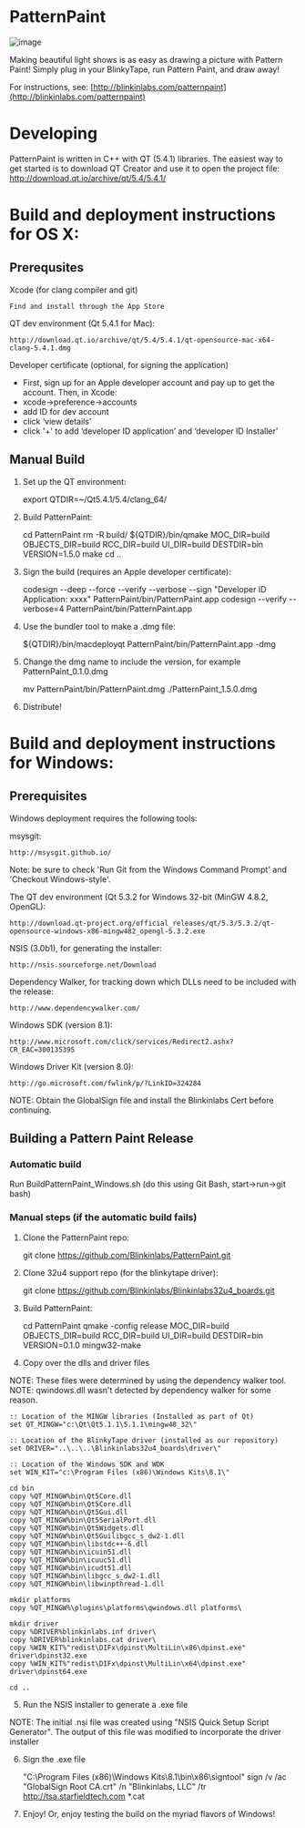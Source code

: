 # PatternPaint

![image](http://blinkinlabs.com/wp-content/uploads/2014/07/Screen-Shot-2015-03-31-at-10.33.14-AM.png)

Making beautiful light shows is as easy as drawing a picture with Pattern Paint! Simply plug in your BlinkyTape, run Pattern Paint, and draw away!

For instructions, see:
[http://blinkinlabs.com/patternpaint](http://blinkinlabs.com/patternpaint)

# Developing

PatternPaint is written in C++ with QT (5.4.1) libraries. The easiest way to get started is to download QT Creator and use it to open the project file:
http://download.qt.io/archive/qt/5.4/5.4.1/


# Build and deployment instructions for OS X:

## Prerequsites

Xcode (for clang compiler and git)

	Find and install through the App Store

QT dev environment (Qt 5.4.1 for Mac):

	http://download.qt.io/archive/qt/5.4/5.4.1/qt-opensource-mac-x64-clang-5.4.1.dmg

Developer certificate (optional, for signing the application)

- First, sign up for an Apple developer account and pay up to get the account. Then, in Xcode:
- xcode->preference->accounts
- add ID for dev account
- click ‘view details'
- click '+' to add ‘developer ID application’ and ‘developer ID Installer’

## Manual Build

1.	Set up the QT environment:

	export QTDIR=~/Qt5.4.1/5.4/clang_64/

2.	Build PatternPaint:

	cd PatternPaint
	rm -R build/
	${QTDIR}/bin/qmake MOC_DIR=build OBJECTS_DIR=build RCC_DIR=build UI_DIR=build 	DESTDIR=bin VERSION=1.5.0
	make
	cd ..
	
3.	Sign the build (requires an Apple developer certificate):


	codesign --deep --force --verify --verbose --sign "Developer ID Application: xxxx" PatternPaint/bin/PatternPaint.app
	codesign --verify --verbose=4 PatternPaint/bin/PatternPaint.app


4.	Use the bundler tool to make a .dmg file:

	${QTDIR}/bin/macdeployqt PatternPaint/bin/PatternPaint.app -dmg


5.	Change the dmg name to include the version, for example PatternPaint_0.1.0.dmg

	mv PatternPaint/bin/PatternPaint.dmg ./PatternPaint_1.5.0.dmg

6.	Distribute!

# Build and deployment instructions for Windows:

## Prerequisites
Windows deployment requires the following tools:

msysgit:

	http://msysgit.github.io/

Note: be sure to check 'Run Git from the Windows Command Prompt' and 'Checkout Windows-style'.

The QT dev environment (Qt 5.3.2 for Windows 32-bit (MinGW 4.8.2, OpenGL):

	http://download.qt-project.org/official_releases/qt/5.3/5.3.2/qt-opensource-windows-x86-mingw482_opengl-5.3.2.exe

NSIS (3.0b1), for generating the installer:

	http://nsis.sourceforge.net/Download

Dependency Walker, for tracking down which DLLs need to be included with the release:

	http://www.dependencywalker.com/

Windows SDK (version 8.1):

	http://www.microsoft.com/click/services/Redirect2.ashx?CR_EAC=300135395

Windows Driver Kit (version 8.0):

	http://go.microsoft.com/fwlink/p/?LinkID=324284

NOTE: Obtain the GlobalSign file and install the Blinkinlabs Cert before continuing.

## Building a Pattern Paint Release

### Automatic build
Run BuildPatternPaint_Windows.sh (do this using Git Bash, start->run->git bash)

### Manual steps (if the automatic build fails)

1.	Clone the PatternPaint repo:

	git clone https://github.com/Blinkinlabs/PatternPaint.git

2.	Clone 32u4 support repo (for the blinkytape driver):

	git clone https://github.com/Blinkinlabs/Blinkinlabs32u4_boards.git


3.	Build PatternPaint:

	cd PatternPaint
	qmake -config release MOC_DIR=build OBJECTS_DIR=build RCC_DIR=build UI_DIR=build DESTDIR=bin VERSION=0.1.0
	mingw32-make


4.	Copy over the dlls and driver files

NOTE: These files were determined by using the dependency walker tool.
NOTE: qwindows.dll wasn't detected by dependency walker for some reason.

	:: Location of the MINGW libraries (Installed as part of Qt)
	set QT_MINGW="c:\Qt\Qt5.1.1\5.1.1\mingw48_32\"

	:: Location of the BlinkyTape driver (installed as our repository)
	set DRIVER="..\..\..\Blinkinlabs32u4_boards\driver\"

	:: Location of the Windows SDK and WDK
	set WIN_KIT="c:\Program Files (x86)\Windows Kits\8.1\"

	cd bin
	copy %QT_MINGW%bin\Qt5Core.dll
	copy %QT_MINGW%bin\Qt5Core.dll
	copy %QT_MINGW%bin\Qt5Gui.dll
	copy %QT_MINGW%bin\Qt5SerialPort.dll
	copy %QT_MINGW%bin\Qt5Widgets.dll
	copy %QT_MINGW%bin\Qt5Guilibgcc_s_dw2-1.dll
	copy %QT_MINGW%bin\libstdc++-6.dll
	copy %QT_MINGW%bin\icuin51.dll
	copy %QT_MINGW%bin\icuuc51.dll
	copy %QT_MINGW%bin\icudt51.dll
	copy %QT_MINGW%bin\libgcc_s_dw2-1.dll
	copy %QT_MINGW%bin\libwinpthread-1.dll

	mkdir platforms
	copy %QT_MINGW%\plugins\platforms\qwindows.dll platforms\

	mkdir driver
	copy %DRIVER%blinkinlabs.inf driver\
	copy %DRIVER%blinkinlabs.cat driver\
	copy %WIN_KIT%"redist\DIFx\dpinst\MultiLin\x86\dpinst.exe" driver\dpinst32.exe
	copy %WIN_KIT%"redist\DIFx\dpinst\MultiLin\x64\dpinst.exe" driver\dpinst64.exe

	cd ..

5.	Run the NSIS installer to generate a .exe file

NOTE: The initial .nsi file was created using "NSIS Quick Setup Script Generator". The output of this file was modified to incorporate the driver installer

6.	Sign the .exe file

	"C:\Program Files (x86)\Windows Kits\8.1\bin\x86\signtool" sign /v /ac "GlobalSign Root CA.crt" /n "Blinkinlabs, LLC" /tr http://tsa.starfieldtech.com *.cat


7.	Enjoy! Or, enjoy testing the build on the myriad flavors of Windows!